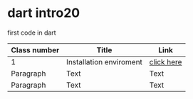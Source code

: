 # dart intro20
 first code in dart

 | Class number | Title |   Link  | 
| ----------- | ----------- |----------- |
| 1 | Installation enviroment |[click here](./classes/class.md) |
| Paragraph | Text | Text | 
| Paragraph | Text | Text| 
